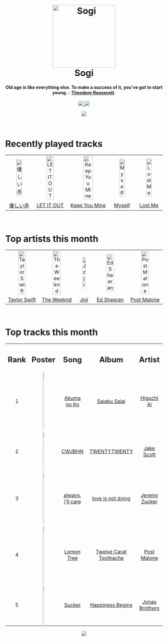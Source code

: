 <h1 align='center'>
  <br>
  <a href='https://www.youtube.com/watch?v=dQw4w9WgXcQ'><img src='https://i.ibb.co/XYSwTqV/kaguya-modified.png' alt='Sogi' width='200'></a>
  <br>
  Sogi
  <br>
</h1>

<h4 align='center'>Old age is like everything else. To make a success of it, you've got to start young. - <a href='https://duckduckgo.com/?q=Theodore+Roosevelt' target='_blank'>Theodore Roosevelt</a>.</h4>

<p align='center'>
  <a href='https://discord.gg/96EA7ENfV9'>
    <img src='https://img.shields.io/discord/775232281954353183?color=blue&label=Discord'>
  </a>
  <a href='https://sxoxgxi.pythonanywhere.com/'><img src='https://img.shields.io/website?down_color=red&down_message=offline&label=Blog&up_color=light%20green&up_message=online&url=https%3A%2F%2Fsxoxgxi.pythonanywhere.com'></a>
</p>
<p status, align='center'>
  <a href='https://open.spotify.com/user/317777c47jvjnq6zzzwbijw6gbmi'>
    <img src='https://img.shields.io/badge/Playing-Bruises - Steve Void Remix-&?style=social&logo=spotify'>
  </a>
</p status>
<!------ RECENTLY PLAYED ------>

<p recentlyplayed, float='left'>
  <br>
  <h1>Recently played tracks</h1>
  <p></p>
  <table style='width:100%'>
    <tr align='center'>
      <td><img class='artists' src='https://images.weserv.nl/?mask=circle&url=https://i.scdn.co/image/ab67616d0000b2737881600984748e524019f5ca' alt='優しい赤' style='width:50%'>
      </td>
      <td><img class='artists' src='https://images.weserv.nl/?mask=circle&url=https://i.scdn.co/image/ab67616d0000b273d58f2a8f6b9457f318b3d328' alt='LET IT OUT' style='width:50%'>
      </td>
      <td><img class='artists' src='https://images.weserv.nl/?mask=circle&url=https://i.scdn.co/image/ab67616d0000b273f4d67f35cc3cffe7913d3ba3' alt='Keep You Mine' style='width:50%'>
      </td>
      <td><img class='artists' src='https://images.weserv.nl/?mask=circle&url=https://i.scdn.co/image/ab67616d0000b273f9f2d43ff44bdfbe8c556f8d' alt='Myself' style='width:50%'>
      </td>
      <td><img class='artists' src='https://images.weserv.nl/?mask=circle&url=https://i.scdn.co/image/ab67616d0000b2732739e569d6b6d0e0abc8cd9b' alt='Lost Me' style='width:50%'>
      </td>
    </tr>
    <tr align='center'>
      <td>
      <a href='https://open.spotify.com/track/13InsFJi4rwmMCtzmX4Qzt'>優しい赤</a>
      </td>
      <td>
      <a href='https://open.spotify.com/track/3O6uWEmwDlkT7EmucuRdvB'>LET IT OUT</a>
      </td>
      <td>
      <a href='https://open.spotify.com/track/0OJN2A3Qyvd7pwSF0AIteC'>Keep You Mine</a>
      </td>
      <td>
      <a href='https://open.spotify.com/track/5YLHLxoZsodDWjqSgjhBf3'>Myself</a>
      </td>
      <td>
      <a href='https://open.spotify.com/track/6TSO4hwz9WGrEUY7ABGVim'>Lost Me</a>
      </td>
    </tr>
  </table>
</p recentlyplayed>
<!------ .RECENTLY PLAYED ------>
<!------ TOP ARTISTS ------>

<p topartists, float='left'>
  <br>
  <h1>Top artists this month</h1>
  <p></p>
  <table style='width:100%'>
    <tr align='center'>
      <td><img class='artists' src='https://images.weserv.nl/?mask=circle&url=https://i.scdn.co/image/ab6761610000e5eb5a00969a4698c3132a15fbb0' alt='Taylor Swift' style='width:50%'>
      </td>
      <td><img class='artists' src='https://images.weserv.nl/?mask=circle&url=https://i.scdn.co/image/ab6761610000e5ebb5f9e28219c169fd4b9e8379' alt='The Weeknd' style='width:50%'>
      </td>
      <td><img class='artists' src='https://images.weserv.nl/?mask=circle&url=https://i.scdn.co/image/ab6761610000e5eb4111c95b5f430c3265c7304b' alt='Joji' style='width:50%'>
      </td>
      <td><img class='artists' src='https://images.weserv.nl/?mask=circle&url=https://i.scdn.co/image/ab6761610000e5eb12a2ef08d00dd7451a6dbed6' alt='Ed Sheeran' style='width:50%'>
      </td>
      <td><img class='artists' src='https://images.weserv.nl/?mask=circle&url=https://i.scdn.co/image/ab6761610000e5ebb894ef9fa437b0389c5567cc' alt='Post Malone' style='width:50%'>
      </td>
    </tr>
    <tr align='center'>
      <td>
      <a href='https://open.spotify.com/artist/06HL4z0CvFAxyc27GXpf02'>Taylor Swift</a>
      </td>
      <td>
      <a href='https://open.spotify.com/artist/1Xyo4u8uXC1ZmMpatF05PJ'>The Weeknd</a>
      </td>
      <td>
      <a href='https://open.spotify.com/artist/3MZsBdqDrRTJihTHQrO6Dq'>Joji</a>
      </td>
      <td>
      <a href='https://open.spotify.com/artist/6eUKZXaKkcviH0Ku9w2n3V'>Ed Sheeran</a>
      </td>
      <td>
      <a href='https://open.spotify.com/artist/246dkjvS1zLTtiykXe5h60'>Post Malone</a>
      </td>
    </tr>
  </table>
</p topartists>
<!------ .TOP ARTISTS ------>

<!------ TOP SONGS ------>

<p topsongs, float='left' >
  <br>
  <h1>Top tracks this month</h1>
  <p></p>
  <table style='width:100%'>
    <tr align='center'>
      <td>
      <h2>Rank</h2>
      </td>
      <td>
      <h2>Poster</h2>
      </td>
      <td>
      <h2>Song</h2>
      </td>
      <td>
      <h2>Album</h2>
      </td>
      <td>
      <h2>Artist</h2>
      </td>
    </tr>
    <tr align='center'>
      <td>
      1
      </td>
      <td><img class='artists' src='https://images.weserv.nl/?mask=circle&url=https://i.scdn.co/image/ab67616d0000b2738fcd1d374b2a800ae288a487' alt='Akuma no Ko' style='width:10%'>
      </td>
      <td>
      <a href='https://open.spotify.com/track/4pw7EuK2WTWGHI51jCKuGJ'>Akuma no Ko</a>
      </td>
      <td>
      <a href='https://open.spotify.com/album/2CtsgdSCPlWeIdcdk2m2iQ'>Saiaku Saiai</a>
      </td>
      <td>
      <a href='https://open.spotify.com/artist/4GxWcui9BlMJH9VOOK5wav'>Higuchi Ai</a>
      </td>
    </tr>
    <tr align='center'>
      <td>
      2
      </td>
      <td><img class='artists' src='https://images.weserv.nl/?mask=circle&url=https://i.scdn.co/image/ab67616d0000b273df22cf7acc0ea44086e64ea3' alt='CWJBHN' style='width:10%'>
      </td>
      <td>
      <a href='https://open.spotify.com/track/0cHLxojmTlaQwG9hxJW3l9'>CWJBHN</a>
      </td>
      <td>
      <a href='https://open.spotify.com/album/13j0Kg7NR6uwvE1TEXlNQi'>TWENTYTWENTY</a>
      </td>
      <td>
      <a href='https://open.spotify.com/artist/0DxPHf2flBAcV2SnZPg3SV'>Jake Scott</a>
      </td>
    </tr>
    <tr align='center'>
      <td>
      3
      </td>
      <td><img class='artists' src='https://images.weserv.nl/?mask=circle&url=https://i.scdn.co/image/ab67616d0000b27379607801145a93a55ae17e70' alt='always, i'll care' style='width:10%'>
      </td>
      <td>
      <a href='https://open.spotify.com/track/0rbKrBvZUYY9GN9l057BuY'>always, i'll care</a>
      </td>
      <td>
      <a href='https://open.spotify.com/album/5mkf4N44kdEwYgaOk3hRLF'>love is not dying</a>
      </td>
      <td>
      <a href='https://open.spotify.com/artist/3gIRvgZssIb9aiirIg0nI3'>Jeremy Zucker</a>
      </td>
    </tr>
    <tr align='center'>
      <td>
      4
      </td>
      <td><img class='artists' src='https://images.weserv.nl/?mask=circle&url=https://i.scdn.co/image/ab67616d0000b27334362676667a4322838ccc97' alt='Lemon Tree' style='width:10%'>
      </td>
      <td>
      <a href='https://open.spotify.com/track/1NvpO1o8SpkdH3txtJQQc7'>Lemon Tree</a>
      </td>
      <td>
      <a href='https://open.spotify.com/album/3HHNR44YbP7XogMVwzbodx'>Twelve Carat Toothache</a>
      </td>
      <td>
      <a href='https://open.spotify.com/artist/246dkjvS1zLTtiykXe5h60'>Post Malone</a>
      </td>
    </tr>
    <tr align='center'>
      <td>
      5
      </td>
      <td><img class='artists' src='https://images.weserv.nl/?mask=circle&url=https://i.scdn.co/image/ab67616d0000b273de1a3a5eaa0c75bb18e7b597' alt='Sucker' style='width:10%'>
      </td>
      <td>
      <a href='https://open.spotify.com/track/22vgEDb5hykfaTwLuskFGD'>Sucker</a>
      </td>
      <td>
      <a href='https://open.spotify.com/album/1Uf67JAtkVWfdydzFFqNF2'>Happiness Begins</a>
      </td>
      <td>
      <a href='https://open.spotify.com/artist/7gOdHgIoIKoe4i9Tta6qdD'>Jonas Brothers</a>
      </td>
    </tr>
  </table>
</p topsongs>
<!------ .TOP SONGS ------>
<p align='center'>
  <img src='https://profile-counter.glitch.me/sxoxgxi/count.svg'>
</p>
